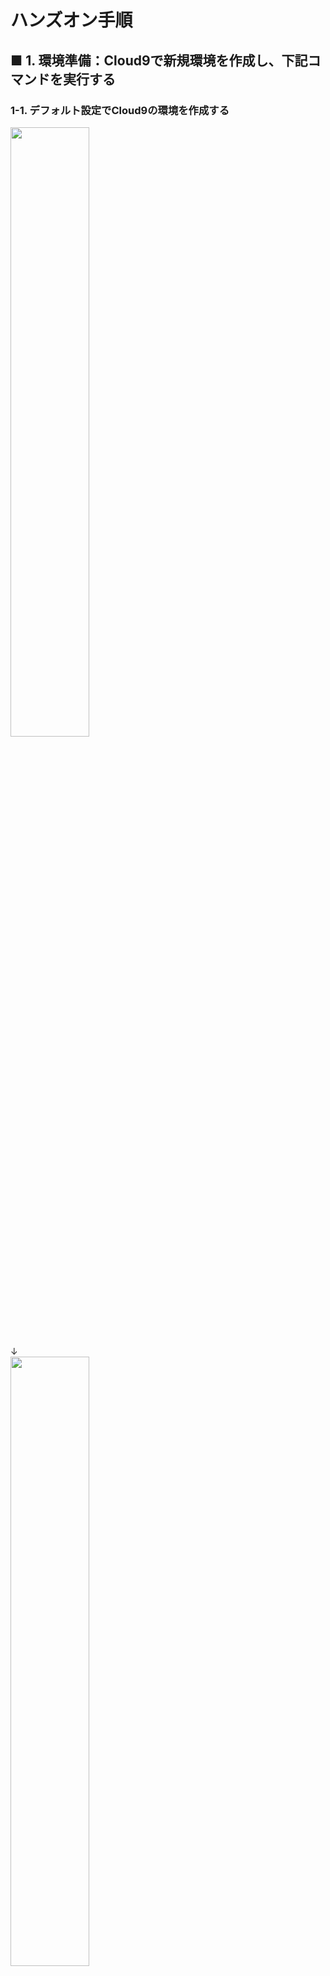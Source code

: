 # ハンズオン手順

## ■ 1. 環境準備：Cloud9で新規環境を作成し、下記コマンドを実行する

### 1-1. デフォルト設定でCloud9の環境を作成する

<img src="./pr_image/cloud9_1.png" width=50%><br>
↓  
<img src="./pr_image/cloud9_2.png" width=50%><br>
↓  
<img src="./pr_image/cloud9_3.png" width=50%><br>
↓  
<img src="./pr_image/cloud9_4.png" width=50%><br>
↓  
<img src="./pr_image/cloud9_5.png" width=50%><br>
↓  
<img src="./pr_image/cloud9_6.png" width=50%><br>

### 1-2. 下記の初期化手順を実施する

```bash
git clone https://github.com/ryoishim/LINExAWSServerless.git
cd LINExAWSServerless
ls -l
sudo update-alternatives --config python ## python3.6を選択
sudo pip install boto3
```

## ■ 2. Rekognition環境構築

投稿された画像と、偉人の一致度を判定するための環境を構築します。  
今回は事前に登録されたデータセットとの一致度を判定する、 `Collection` 機能を利用します。  
https://docs.aws.amazon.com/ja_jp/rekognition/latest/dg/collections.html  
作成用のスクリプトを準備済みですので、下記の通り実行してみてください。  
また、余裕があれば各スクリプト内でどのような処理を実施しているか確認してみてください。

### 2-1. コレクション/S3バケット作成/オブジェクトアップロード

```bash
./00_init.sh
python 01_create_collection.py
python 02_describe_collection.py
python 03_create_bucket.py
./04_upload_object.sh
python 05_index_faces.py
```
### 2-2. (optional)テストしてみよう

該当のS3バケットにinput.jpgという名前でファイルをアップロードし、下記のコマンドを実行してみてください。

```bash
python 06_search_faces_by_image.py
```

下記のような標準出力が得られると、正しく動作しています。  
下記の例だと、mig_53.jpgが最も似ている画像で、その精度は28.14%と推定されています。

```bash
$ python 06_search_faces_by_image.py
Matching faces
FileKey:mig_53.jpg
FaceId:34dd53ad-a30f-4a01-af63-933332c3402f
Similarity: 28.14%
```
## ■ 3. DynamoDBテーブル構築

LINE Messaging APIから送信されるPayloadを保管するDynamoDBテーブルを作成します。

### 3-1. DynamoDBテーブル構築(LINE Table)

<img src="./pr_image/ddb_1.png" width=50%><br>
↓  
<img src="./pr_image/ddb_2.png" width=50%><br>
↓  
<img src="./pr_image/ddb_3.png" width=50%><br>

DynamoDBはテーブル名の大文字小文字を判定する仕様(CaseSensitive)であることにご注意ください

## ■ 4. Lambda Function作成

### 4-1. Lambda用IAMロール作成

LambdaからDynamoDBにアイテムをPutしたり、Rekognitionを呼び出したりする、また様々な機能を組み合わせる上で認可の仕組みが必要となります。  
AWSでは、IAMロールを使って実現することができます。  
今回は、Lambda Functionを作成する前に必要なIAMロールを作成します。

<img src="./pr_image/lambda_1.png" width=50%><br>
↓  
<img src="./pr_image/lambda_2.png" width=50%><br>
↓  
<img src="./pr_image/lambda_3.png" width=50%><br>
↓  
<img src="./pr_image/lambda_4.png" width=50%><br>
↓  
<img src="./pr_image/lambda_5.png" width=50%><br>

### 4-2. Lambda Function作成

さて、Lambda Function用のIAMロールが作成できたので、実際にLambda Functionを作成します。  
サンプルコードを、cloneされたリポジトリ内に格納されている `function.py` としてご提供しております。  
下記手順のとおり、 `Python3.6` 環境でLambda Functionを作成し、GUIウィンドウより該当のコードをLambdaに設定してください。

<img src="./pr_image/lambda_6.png" width=50%><br>
↓  
<img src="./pr_image/lambda_7.png" width=50%><br>
↓  
<img src="./pr_image/lambda_8.png" width=50%><br>
↓  
<img src="./pr_image/lambda_9.png" width=50%><br>

本来であれば、この時点でLambdaに対してSample Eventを与えてテストを実行しますが、本コードではLINEのAuthentication Tokenが必要となるため先に進みます。

## ■ 5. APIGateway作成

LINE Messaging APIからのリクエストをhttpsで受け付け、LambdaにプロキシするためのGatewayが必要となります。  
今回は、シンプルなPUTメソッドをもつAPIgatewayを作成します。

### 5-1. APIGateway作成

作成の流れは、 `API` -> `リソース(/sendimage/)` -> `メソッド(POST)` -> `デプロイ` となります。  
下記の手順に沿って作業してみましょう。

<img src="./pr_image/apigw_1.png" width=50%><br>
↓  
<img src="./pr_image/apigw_2.png" width=50%><br>
↓  
<img src="./pr_image/apigw_3.png" width=50%><br>
↓  
<img src="./pr_image/apigw_4.png" width=50%><br>
↓  
<img src="./pr_image/apigw_5.png" width=50%><br>
↓  
<img src="./pr_image/apigw_6.png" width=50%><br>
↓  
<img src="./pr_image/apigw_7.png" width=50%><br>
↓  
<img src="./pr_image/apigw_8.png" width=50%><br>
↓  
<img src="./pr_image/apigw_9.png" width=50%><br>

## ■ 6. LINE Messanging API設定

### 6-1. LINE Developers側設定

さて、ここまでくるとLINEとの統合を設定することができます。  
下記サイトにアクセスして、右上の `ログイン` ボタンより、ご自身のLINE IDを使ってアカウント作成/ログインしてみましょう。  
https://developers.line.biz/ja/

LINE Messaging APIは、プロバイダー作成 -> チャネル(ログイン/Messaging API/Clova)作成という流れで利用することができ、手順は非常に簡単です。  
プロバイダー名には任意の名前を設定してください。

<img src="./pr_image/line_1.png" width=50%><br>
↓  
<img src="./pr_image/line_2.png" width=50%><br>

アプリ名：AWSSample(など任意の文字列)  
アプリ説明：Rekognition Sample(など任意の文字列)  
大業種/小業種、メールアドレスを入力し、規約に同意して先に進みましょう。
  
作成したチャネルを選択すると、チャネルの設定画面に進みます。  
今回AWS上に作成した基盤と統合するためには、`チャネル基本設定` タブより、いくつかの設定をする必要があります。  

### 6-1. WebHook設定

`LINE@機能の利用` 配下、 `自動応答メッセージ` の `設定はこちら` をクリックします。

`応答設定` -> `詳細設定` を確認し、以下の通り設定します。

* `応答メッセージ` : オフ
* `Webhook` : オン

<img src="./pr_image/line_3.png" width=50%><br>

### 6-2. トークン設定

`メッセージ送受信設定` 配下の下記３項目を設定します。

* アクセストークン
  * `再発行` ボタンより発行します。今回は有効期限に24時間を設定します。
* Webhook送信 
  * `編集` ボタン押下 -> `利用する` を選択 -> `更新` ボタンを押下 の順で設定します。
* Webhook URL ※SSLのみ対応 
  * 先ほどデプロイして発行されたAPIGatewayのURLを設定します。
    * ex: https://xxxxxxx.execute-api.ap-northeast-1.amazonaws.com/dev/sendimage
  * 設定後、 `接続確認` ボタンを押下し、正しく動作するか確認するとよいでしょう。

<img src="./pr_image/line_4.png" width=50%><br>

### 6-3. Lambda側設定

これが最後の手順です。  
Lambdaを認証/認可するため、LINE Developers側で発行したアクセストークンをLambda側に設定する必要があります。  
先ほど作成したLambda Functionを開き、 `環境変数` ブロックを探してください。
下記画像の通り、  
変数名： `CHANNEL_ACCESS_TOKEN`  
変数値： `Bearer <LINE Developer's Access Token>`  
を設定してください。

<img src="./pr_image/lambda_token.png" width=50%><br>

## ■ 7. 動作確認

さて、LINE Developers上のQRコードからBotを友達登録して、実際に写真を投げてみましょう。  
下記のような結果が得られたら成功です。  

<img src="./pr_image/result.jpg" width=50%><br>

周囲の参加者のみなさまと一緒に、写真を撮りあってみたりしてもいいかもしれませんね。

## ■ (optional) 8. RekognitionのAPIを使ってより拡張してみよう

今回は事前に用意されたデータセットに対する偉人判定を実施しましたが、  
Rekognitionには他にも様々な機能が搭載されています。  
例えば、以下のようなことを簡単に実現することができます。

* 人物の表情判定をする方法は？
* 写真に写っている人数を数える方法は？
* 人物を有名人であるか判定する方法は？

LINEとAWSが提供するソリューションをうまく組み合わせて、さらなる拡張を考えてみましょう。  
**「可能性はアイデア次第で無限大です！」**
